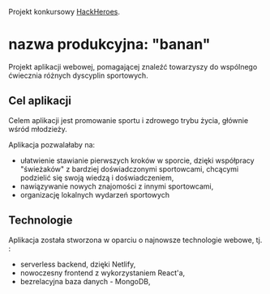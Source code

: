 Projekt konkursowy [HackHeroes](http://hackheroes.pl/).

# nazwa produkcyjna: "banan"

Projekt aplikacji webowej, pomagającej znaleźć towarzyszy do wspólnego ćwiecznia różnych dyscyplin sportowych.

## Cel aplikacji

Celem aplikacji jest promowanie sportu i zdrowego trybu życia, głównie wśród młodzieży.

Aplikacja pozwalałaby na:

-   ułatwienie stawianie pierwszych kroków w sporcie, dzięki współpracy "świeżaków" z bardziej doświadczonymi sportowcami, chcącymi podzielić się swoją wiedzą i doświadczeniem,
-   nawiązywanie nowych znajomości z innymi sportowcami,
-   organizację lokalnych wydarzeń sportowych

## Technologie

Aplikacja została stworzona w oparciu o najnowsze technologie webowe, tj. :

-   serverless backend, dzięki Netlify,
-   nowoczesny frontend z wykorzystaniem React'a,
-   bezrelacyjna baza danych - MongoDB,

